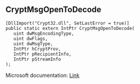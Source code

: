 ## CryptMsgOpenToDecode

```
[DllImport("Crypt32.dll", SetLastError = true)]
public static extern IntPtr CryptMsgOpenToDecode(
   uint dwMsgEncodingType,
   uint dwFlags,
   uint dwMsgType,
   IntPtr hCryptProv,
   IntPtr pRecipientInfo,
   IntPtr pStreamInfo
);
```

Microsoft documentation: [Link](https://docs.microsoft.com/en-us/windows/win32/api/wincrypt/nf-wincrypt-cryptmsgopentodecode)
